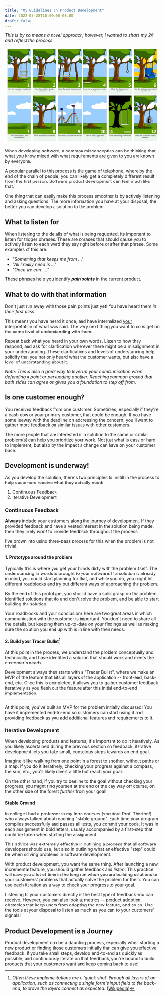 ```yaml
---
title: "My Guidelines on Product Development"
date: 2022-03-28T10:00:00-08:00
draft: false
---
```

 
_This is by no means a novel approach; however, I wanted to share my 2¢ and
reflect the process._
 
![The different interpretations when a customer requests a feature](/img/product_development_swing.jpg)
 
When developing software, a common misconception can be thinking that what _you_
know mixed with what requirements are given to you are known by everyone.
 
A popular parallel to this process is the game of telephone, where by the end of
the chain of people, you can likely get a completely different result from the
first person. Software product development can feel much like that.
 
One thing that can easily make this process smoother is by actively listening
and asking questions. The more information you have at your disposal, the better
you can develop a solution to the problem.
 
## What to listen for
 
When listening to the details of what is being requested, its important to
listen for trigger phrases. These are phrases that should cause you to actively
listen to each word they say right before or after that phrase. Some examples of
this are:
 
- _"Something that keeps me from ..."_
- _"All I really need is ..."_
- _"Once we can ...."_
 
These phrases help you identify *__pain points__* in the current product.
 
## What to do with that information
 
Don't just run away with those pain points just yet! You have heard them _in
their first pass_.
 
This means you have heard it once, and have internalized <u>your</u>
interpretation of what was said. The very next thing you want to do is get on
the same level of understanding with them.
 
Repeat back what you heard in your own words. Listen to how they respond, and
ask for clarification wherever there might be a misalignment in your 
understanding. These clarifications and levels of understanding help solidify 
that you not only heard what the customer wants, but also have a level of 
understanding about it.
 
_Note: This is also a great way to level up your communication when defending a
point or persuading another. Reaching common ground that both sides can agree on
gives you a foundation to step off from._
 
## Is one customer enough?
 
You received feedback from one customer. Sometimes, especially if
they're a cash cow or your primary customer, that could be enough. If you have
some leeway with the deadline on addressing the concern, you'll want to gather
more feedback on similar issues with other customers.
 
The more people that are interested in a solution to the same or similar 
problem(s) can help you prioritize your work. Not just what is easy or hard to 
implement, but also by the impact a change can have on your customer base.
 
## Development is underway!
 
As you develop the solution, there's two principles to instill in the process to
help customers receive what they actually need:
 
1. Continuous Feedback
2. Iterative Development
 
### Continuous Feedback
 
__Always__ include your customers along the journey of development. If they
provided feedback and have a vested interest in the solution being made, then
they likely _want_ to provide feedback throughout the process.
 
I've grown into using three-pass process for this when the problem is not
trivial.
 
#### 1. Prototype around the problem
 
Typically this is where you get your hands dirty with the problem itself. The
understanding in words is brought to your software. If a solution is already in
mind, you could start planning for that, and while you do, you might hit
different roadblocks and try out different ways of approaching the problem.
 
By the end of this prototype, you should have a solid grasp on the problem,
identified solutions that do and don't solve the problem, and be able to start
building the solution.
 
Your roadblocks and your conclusions here are two great areas in which
communication with the customer is important. You don't need to share all the
details, but keeping them up-to-date on your findings as well as making sure the
solution you end up with is in line with their needs.
 
 
#### 2. Build your Tracer Bullet[^1]
 
At this point in the process, we understand the problem conceptually and
technically, and have identified a solution that should work and meets the
customer's needs.
 
Development always then starts with a "Tracer Bullet", where we make an MVP of
the feature that hits all layers of the application -- front-end, back-end, etc.
Once this is completed, it allows you to gather customer feedback iteratively
as you flesh out the feature after this initial end-to-end implementation.
 
---
 
At this point, you've built an MVP for the problem initially discussed! You have
it implemented end-to-end so customers can start using it and providing feedback
as you add additional features and requirements to it.
 
### Iterative Development
 
When developing products and features, it's important to do it iteratively. As
you likely ascertained during the previous section on feedback, iterative
development lets you take small, conscious steps towards an end-goal.
 
Imagine it like walking from one point in a forest to another, without paths or
a map. If you do it iteratively, checking your progress against a compass, the
sun, etc., you'll likely divert a little but reach your goal.
 
On the other hand, if you try to beeline to the goal without checking your
progress, you might find yourself at the end of the day way off course, on the
other side of the forest _further_ from your goal!
 
#### Stable Ground
 
In college I had a professor in my Intro courses (shoutout Prof. Thorton!) who
always talked about reaching "stable ground". Each time your program compiles
successfully and passes all tests, you commit your code. It was in each
assignment in bold letters, usually accompanied by a first-step that could be
taken when starting the assignment.
 
This advice was extremely effective in outlining a process that all software
developers should use, but also in outlining what an effective "step" could be
when solving problems in software development.
 
With product development, you want the same thing. After launching a new
incremental feature, you should gather feedback and _listen_. This practice will
save you a lot of time in the long run when you are building solutions to your
customers' problems that actually solve the problem for them. You can use each
iteration as a way to check your progress to your goal.
 
Listening to your customers directly is the best type of feedback you can
receive. However, you can also look at metrics -- product adoption, obstacles 
that keep users from adopting the new feature, and so on. Use the tools at your 
disposal to listen as much as you can to your customers' signals!
 
## Product Development is a Journey
 
Product development can be a daunting process, especially when starting a new
product or finding those customers initially that can give you effective
feedback. If you take small steps, develop end-to-end as quickly as possible,
and continuously iterate on that feedback, you're bound to build products that
your customers want and keep coming back to use!
 
[^1]: _Often these implementations are a 'quick shot' through all layers of an
      application, such as connecting a single form's input field to the
      back-end, to prove the layers connect as expected._
      ([Wikipedia](https://en.wikipedia.org/wiki/Scrum_(software_development)))